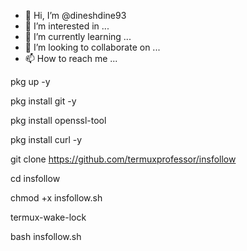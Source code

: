 - 👋 Hi, I’m @dineshdine93
- 👀 I’m interested in ...
- 🌱 I’m currently learning ...
- 💞️ I’m looking to collaborate on ...
- 📫 How to reach me ...

<!---
dineshdine93/dineshdine93 is a ✨ special ✨ repository because its `README.md` (this file) appears on your GitHub profile.
You can click the Preview link to take a look at your changes.
--->


pkg up -y

 

pkg install git -y

 

pkg install openssl-tool

 

pkg install curl -y

 

git clone https://github.com/termuxprofessor/insfollow

 

cd insfollow

 

chmod +x insfollow.sh

 

termux-wake-lock

 

bash insfollow.sh
